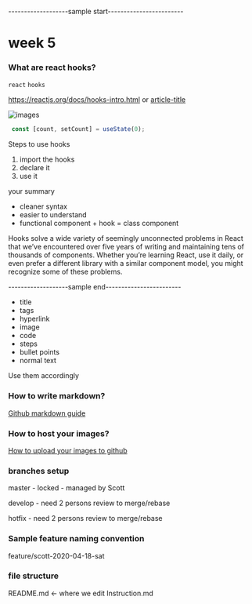 -------------------sample start------------------------
# week 5

### What are react hooks?
`react` `hooks`

https://reactjs.org/docs/hooks-intro.html
or
[article-title](https://reactjs.org/docs/hooks-intro.html)

![images](https://user-images.githubusercontent.com/1281209/79628838-48c23580-8177-11ea-89bf-803e17d1324c.png)

```javascript
 const [count, setCount] = useState(0);
```

Steps to use hooks
1. import the hooks
2. declare it
3. use it

your summary
- cleaner syntax
- easier to understand
- functional component + hook = class component

Hooks solve a wide variety of seemingly unconnected problems in React that we’ve encountered over five years of writing and maintaining tens of thousands of components. Whether you’re learning React, use it daily, or even prefer a different library with a similar component model, you might recognize some of these problems.


-------------------sample end------------------------

- title
- tags
- hyperlink 
- image
- code
- steps
- bullet points
- normal text

Use them accordingly

### How to write markdown?
[Github markdown guide](https://guides.github.com/features/mastering-markdown/)

### How to host your images?
[How to upload your images to github](http://solutionoptimist.com/awesome-github-tricks/)

### branches setup

master - locked - managed by Scott

develop - need 2 persons review to merge/rebase

hotfix - need 2 persons review to merge/rebase

### Sample feature naming convention

feature/scott-2020-04-18-sat

### file structure

README.md          <- where we edit
Instruction.md
